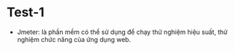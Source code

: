# Test-1
- Jmeter: là phần mềm có thể sử dụng để chạy thử nghiệm hiệu suất, thử nghiệm chức năng của ứng dụng web.
